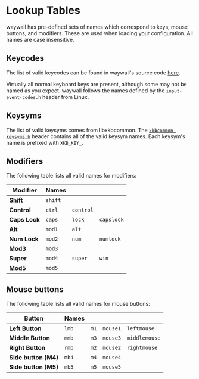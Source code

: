 # Lookup Tables

waywall has pre-defined sets of names which correspond to keys, mouse buttons,
and modifiers. These are used when loading your configuration. All names are
case insensitive.

## Keycodes

The list of valid keycodes can be found in waywall's source code
[here](https://github.com/tesselslate/waywall/blob/main/include/util/keycodes.h).

Virtually all normal keyboard keys are present, although some may not be named
as you expect. waywall follows the names defined by the `input-event-codes.h`
header from Linux.

## Keysyms

The list of valid keysyms comes from libxkbcommon. The [`xkbcommon-keysyms.h`]
header contains all of the valid keysym names. Each keysym's name is prefixed
with `XKB_KEY_`.

## Modifiers

The following table lists all valid names for modifiers:

| Modifier      | Names   |           |            |
|---------------|---------|-----------|------------|
| **Shift**     | `shift` |           |            |
| **Control**   | `ctrl`  | `control` |            |
| **Caps Lock** | `caps`  | `lock`    | `capslock` |
| **Alt**       | `mod1`  | `alt`     |            |
| **Num Lock**  | `mod2`  | `num`     | `numlock`  |
| **Mod3**      | `mod3`  |           |            |
| **Super**     | `mod4`  | `super`   | `win`      |
| **Mod5**      | `mod5`  |           |            |

## Mouse buttons

The following table lists all valid names for mouse buttons:

| Button               | Names |      |          |               |
|----------------------|-------|------|----------|---------------|
| **Left Button**      | `lmb` | `m1` | `mouse1` | `leftmouse`   |
| **Middle Button**    | `mmb` | `m3` | `mouse3` | `middlemouse` |
| **Right Button**     | `rmb` | `m2` | `mouse2` | `rightmouse`  |
| **Side button (M4)** | `mb4` | `m4` | `mouse4` |               |
| **Side button (M5)** | `mb5` | `m5` | `mouse5` |               |

[`xkbcommon-keysyms.h`]: https://github.com/xkbcommon/libxkbcommon/blob/master/include/xkbcommon/xkbcommon-keysyms.h
